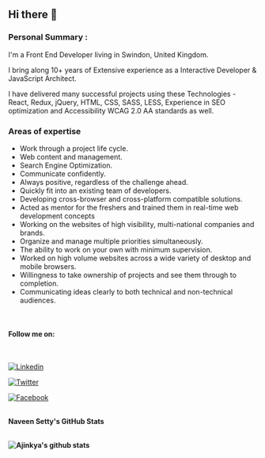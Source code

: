 ## Hi there 👋

### Personal Summary :

I'm a Front End Developer living in Swindon, United Kingdom.

I bring along 10+ years of Extensive experience as a Interactive Developer & JavaScript Architect.

I have delivered many successful projects using these Technologies - React, Redux, jQuery, HTML, CSS, SASS, LESS, Experience in SEO optimization and Accessibility WCAG 2.0 AA standards as well.

### Areas of expertise
 
* Work through a project life cycle.
* Web content and management.
* Search Engine Optimization.
* Communicate confidently.
* Always positive, regardless of the challenge ahead.
* Quickly fit into an existing team of developers.
* Developing cross-browser and cross-platform compatible solutions.
* Acted as mentor for the freshers and trained them in real-time web development concepts
* Working on the websites of high visibility, multi-national companies and brands.
* Organize and manage multiple priorities simultaneously.
* The ability to work on your own with minimum supervision.
* Worked on high volume websites across a wide variety of desktop and mobile browsers.
* Willingness to take ownership of projects and see them through to completion.
* Communicating ideas clearly to both technical and non-technical audiences.	
<br/>

#### Follow me on:
<br/>

[![Linkedin](https://img.shields.io/badge/Linkedin-Naveen%20Setty-0077b5?style=for-the-badge&logo=Linkedin&logoColor=white)](https://www.linkedin.com/in/naveenkumarpg/)

[![Twitter](https://img.shields.io/badge/Twitter-@naveenkumarpg-brightgreen?style=for-the-badge&logo=Twitter&logoColor=white)](https://twitter.com/naveenkumapg) 

[![Facebook](https://img.shields.io/badge/Facebook-Naveen%20Setty-4267b2?style=for-the-badge&logo=Facebook&logoColor=white)](https://www.facebook.com/naveenkumarpg.19/)

<br/>

<summary>
    <b>Naveen Setty's GitHub Stats<b>
</summary>
<br>

![Ajinkya's github stats](https://github-readme-stats.vercel.app/api?username=naveenkumarpg&show_icons=true)


